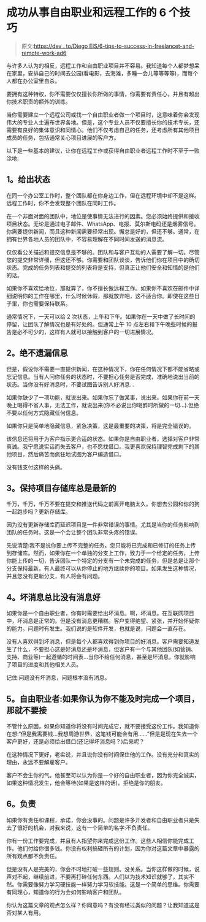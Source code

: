# 成功从事自由职业和远程工作的 6 个技巧

> 原文:[https://dev . to/Diego EIS/6-tips-to-success-in-freelancet-and-remote-work-ad6](https://dev.to/diegoeis/6-tips-to-succeed-in-freelancing-and-remote-work-ad6)

与许多人认为的相反，远程工作和自由职业项目并不容易。我知道每个人都梦想呆在家里，安排自己的时间去公园(看电影，去海滩，多睡一会儿等等等等)，而每个人都在办公室里自杀。

要拥有这种特权，你不需要仅仅擅长你所做的事情，你需要有责任心，并且有超出你技术职责的额外的训练。

当你需要建立一个远程公司或找一个自由职业者做一个项目时，这意味着你会发现伟大的专业人士遍布世界各地。但是，这个专业人员不仅要擅长你的技术专长，还需要有良好的集体意识和同情心。他们不仅考虑自己的任务，还考虑所有其他项目成员的任务，包括通常关心项目进展的客户方。

以下是一些基本的建议，让你在远程工作或获得自由职业者远程工作时不至于一败涂地:

## [](#1-give-status)1。给出状态

在同一个办公室工作时，整个团队都在你身边工作，但在远程环境中却不是这样。远程工作时，你不会发现整个团队在同时工作。

在一个非面对面的团队中，地位是使事情无法进行的因素。您必须始终提供和接收项目状态。无论是通过电子邮件、WhatsApp、电报、莫尔斯电码还是烟雾信号。你需要提供新闻，而且这种新闻需要经常出现。懈怠是好的，但还不够。通常，在拥有世界各地人员的团队中，不容易理解在不同时间发送的消息流。

仅仅看公关描述和提交信息是不够的。团队和与客户互动的人需要了解一切。尽管您的提交非常详细，但这还不够。你需要和团队谈谈，告诉他们你在项目中的确切状态。完成的任务列表和提交的列表将是支持，但真正让他们安全和知情的是他们的话。

如果你不喜欢给地位，那就算了，你不擅长做远程工作。如果你不喜欢在邮件中详细说明你的工作在哪里，什么时候休假，那就放弃吧，这不适合你。即使在这些日子里，你也需要保持联系。

通常情况下，一天可以给 2 次状态，上午和下午。如果你在一天中做了长时间的停留，让团队了解情况也是有好处的。但通常上午 10 点左右和下午晚些时候的报告是必不可少的，这样有人就可以接触到客户的一切进展情况。

## [](#2-never-omit-information)2。绝不遗漏信息

但是，假设你不需要一直提供新闻，在这种情况下，你在任何情况下都不能省略或忘记信息。当有人问你任务的状态时，不要担心任务是否完成，准确地说出当前的状态。当你没有好消息时，不要试图告诉别人好消息...

如果你缺少了一项功能，就说出来。如果你忘了做某事，说出来。如果你在前一天晚上喝得不省人事，无法工作，就说出来(你不必说出你喝醉时所做的一切...).但绝不要以任何方式隐藏任何信息。

如果你只是简单地隐藏信息，紧急决策，这是最重要的决策，将是完全错误的。

该信息还将用于为客户指示更合适的状态。如果你是自由职业者，选择对客户非常真诚。我宁愿说实话而失去客户，也不愿找借口。我更喜欢保持理智完成剩下的其他项目，然后痛苦而疯狂地试图为客户编造借口。

没有钱支付这样的头痛。

## [](#3-keep-the-project-repository-always-uptodate)3。保持项目存储库总是最新的

千万，千万，千万不要在提交和推送代码之前离开电脑太久。你想去公园和你的狗一起跑步吗？更新存储库。

因为没有更新存储库而延迟项目是一件非常错误的事情。尤其是当你的任务影响到团队的任务时。这是一个会让整个团队非常头疼的错误。

先说清楚:我不是说你要上传不完整的任务。您只能将已完成和已修订的任务上传到存储库。然而，如果你在一个单独的分支上工作，致力于一个给定的任务，上传你能上传的一切，告诉团队一个特定的分支有一个未完成的任务，但是总是让那个分支保持最新。有人最终可以从你停止的地方继续你的项目。如果发生这种情况，并且您没有更新分支，有人将会有问题。

## [](#4-bad-news-is-better-than-no-news)4。坏消息总比没有消息好

如果你是一个自由职业者，你有时需要给出坏消息。啊，坏消息。在互联网项目中，坏消息是正常的。但是没有消息更糟糕。客户变得绝望、紧张，并开始怀疑你的能力。问题时有发生。我们说的是软件开发，也就是说，问题会一直存在。

没有人喜欢得到坏消息，但是每个人都喜欢得到你项目的好消息。客户需要知道发生了什么，不要担心这是好消息还是坏消息，但客户有一个与其他团队(如营销、支持、商业等)一起遵循的时间表...当你不给任何消息，甚至是坏消息，你就影响了项目的进度和其他相关人员。

记住:问题没有坏消息，问题根本没有消息。

## [](#5-freelancer-dont-get-a-project-if-you-think-you-will-not-finish-it-in-time)5。自由职业者:如果你认为你不能及时完成一个项目，那就不要接

不管什么原因，如果你知道你将没有时间完成它，就不要接受这份工作。我知道你在想:“但是我需要钱...我想周游世界，这笔钱可能会有用……”但是是现在失去一个客户更好，还是必须给出借口(还记得坏消息吗？)后来呢？

在这种情况下更好，老实说，并且说你没有时间保住他的工作。没有充分和真实的理由，永远不要解雇客户。

客户不会生你的气。他甚至可以认为你是一个好的自由职业者，因为你完全诚实，如果这种情况发生，他会等待(如果是这样的话)。拒绝是你的朋友。

## [](#6-be-responsible)6。负责

如果你有责任和课程，承诺，你会没事的。问题是许多开发者和自由职业者只是失去了很好的机会，对我来说，这有一个简单的名字:不负责任。

你有一份工作要完成，并且有人指望你来完成这份工作。这些人相信你能完成工作。他们付给你很多钱。你没有权利搞砸所有的计划，因为你对这篇文章中暴露的所有观点都不负责任。

但是没有人是完美的，你会不时地打破一些规则。没关系。当你这样做的时候，说声对不起，继续前进，不要再打碎任何东西。人们以为技术知识就够了，其实不然。你需要像努力学习硬技能一样努力学习软技能。这是一个简单的思维。你需要有同理心，知道你的行为会如何影响客户和团队。

你认为这篇文章的观点怎么样？你同意吗？有没有经过类似的问题？让我知道这是否对某人有用。